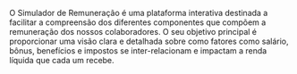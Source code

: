 O Simulador de Remuneração é uma plataforma interativa destinada a facilitar a compreensão dos diferentes componentes que compõem a remuneração dos nossos colaboradores. O seu objetivo principal é proporcionar uma visão clara e detalhada sobre como fatores como salário, bônus, benefícios e impostos se inter-relacionam e impactam a renda líquida que cada um recebe. 
